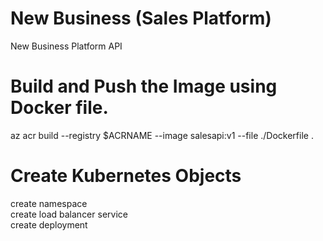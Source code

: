 # New Business (Sales Platform)
New Business Platform API

# Build and Push the Image using Docker file.
az acr build --registry $ACRNAME --image salesapi:v1 --file ./Dockerfile .

# Create Kubernetes Objects
create namespace<br>
create load balancer service<br>
create deployment<br>

